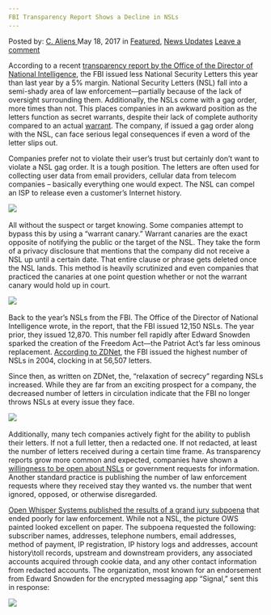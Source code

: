 ```yaml
---
FBI Transparency Report Shows a Decline in NSLs
---
```

<article class="post-listing post-19955 post type-post status-publish format-standard has-post-thumbnail hentry  tag-decline tag-nsls tag-report tag-shows tag-transparency">
    <div class="post-inner">
        <span>Posted by: <a href="https://www.deepdotweb.com/author/caliens/" title="">C. Aliens </a></span>
    <span>May 18, 2017</span>
    <span>in <a href="https://www.deepdotweb.com/category/deepdot-news/" rel="category tag">Featured</a>, <a href="https://www.deepdotweb.com/category/news-updates/" rel="category tag">News Updates</a></span>
    <span><a href="https://www.deepdotweb.com/2017/05/18/fbi-transparency-report-shows-decline-nsls/#respond">Leave a comment</a></span>
    </p>
    <div class="clear"></div>
    <div class="entry">
    <p>According to a recent <a href="https://icontherecord.tumblr.com/transparency/odni_transparencyreport_cy2016">transparency report by the Office of the Director of National Intelligence</a>, the FBI issued less National Security Letters this year than last year by a 5% margin. National Security Letters (NSL) fall into a semi-shady area of law enforcement—partially because of the lack of oversight surrounding them. Additionally, the NSLs come with a gag order, more times than not. This places companies in an awkward position as the letters function as secret warrants, despite their lack of complete authority compared to an actual <a href="https://www.deepdotweb.com/tag/warrant/">warrant</a>. The company, if issued a gag order along with the NSL, can face serious legal consequences if even a word of the letter slips out.</p>
    <p>Companies prefer not to violate their user&#8217;s trust but certainly don&#8217;t want to violate a NSL gag order. It is a tough position. The letters are often used for collecting user data from email providers, cellular data from telecom companies – basically everything one would expect. The NSL can compel an ISP to release even a customer’s Internet history.</p>
    <p><img class="wp-image-19969 aligncenter" src="/imgs/2017/05/word-image-74.jpeg" srcset="/imgs/2017/05/word-image-74.jpeg 715w, /imgs/2017/05/word-image-74-300x252.jpeg 300w" sizes="(max-width: 715px) 100vw, 715px" /></p>
    <p>All without the suspect or target knowing. Some companies attempt to bypass this by using a “warrant canary.” Warrant canaries are the exact opposite of notifying the public or the target of the NSL. They take the form of a privacy disclosure that mentions that the company did not receive a NSL up until a certain date. That entire clause or phrase gets deleted once the NSL lands. This method is heavily scrutinized and even companies that practiced the canaries at one point question whether or not the warrant canary would hold up in court.</p>
    <p><img class="wp-image-19970 aligncenter" src="/imgs/2017/05/word-image-75.jpeg" srcset="/imgs/2017/05/word-image-75.jpeg 700w, /imgs/2017/05/word-image-75-300x257.jpeg 300w" sizes="(max-width: 700px) 100vw, 700px" /></p>
    <p>Back to the year&#8217;s NSLs from the FBI. The Office of the Director of National Intelligence wrote, in the report, that the FBI issued 12,150 NSLs. The year prior, they issued 12,870. This number fell rapidly after Edward Snowden sparked the creation of the Freedom Act—the Patriot Act’s far less ominous replacement. <a href="http://www.zdnet.com/article/as-challenges-mount-fbi-issues-fewer-secret-subpoenas/">According to ZDNet</a>, the FBI issued the highest number of NSLs in 2004, clocking in at 56,507 letters.</p>
    <p>Since then, as written on ZDNet, the, “relaxation of secrecy” regarding NSLs increased. While they are far from an exciting prospect for a company, the decreased number of letters in circulation indicate that the FBI no longer throws NSLs at every issue they face.</p>
    <p><img class="wp-image-19971 aligncenter" src="/imgs/2017/05/word-image-76.jpeg" srcset="/imgs/2017/05/word-image-76.jpeg 851w, /imgs/2017/05/word-image-76-300x190.jpeg 300w" sizes="(max-width: 851px) 100vw, 851px" /></p>
    <p>Additionally, many tech companies actively fight for the ability to publish their letters. If not a full letter, then a redacted one. If not redacted, at least the number of letters received during a certain time frame. As transparency reports grow more common and expected, companies have shown a <a href="https://www.deepdotweb.com/2017/02/15/twitter-announces-two-fbi-gag-orders-intends-keep-pushing-transparency/">willingness to be open about NSLs</a> or government requests for information. Another standard practice is publishing the number of law enforcement requests where they received stay they wanted vs. the number that went ignored, opposed, or otherwise disregarded.</p>
    <p><a href="https://www.deepdotweb.com/2016/10/11/grand-jury-requests-signal-user-data-essentially-receives-nothing/">Open Whisper Systems published the results of a grand jury subpoena</a> that ended poorly for law enforcement. While not a NSL, the picture OWS painted looked excellent on paper. The subpoena requested the following: subscriber names, addresses, telephone numbers, email addresses, method of payment, IP registration, IP history logs and addresses, account history\toll records, upstream and downstream providers, any associated accounts acquired through cookie data, and any other contact information from redacted accounts. The organization, most known for an endorsement from Edward Snowden for the encrypted messaging app “Signal,” sent this in response:</p>
    <p><img class="wp-image-19972 aligncenter" src="/imgs/2017/05/word-image-82.png" srcset="/imgs/2017/05/word-image-82.png 900w, /imgs/2017/05/word-image-82-300x98.png 300w" sizes="(max-width: 900px) 100vw, 900px" /></p>
    </div>
    <span style="display:none"><a href="https://www.deepdotweb.com/tag/decline/" rel="tag">decline</a> <a href="https://www.deepdotweb.com/tag/nsls/" rel="tag">nsls</a> <a href="https://www.deepdotweb.com/tag/report/" rel="tag">report</a> <a href="https://www.deepdotweb.com/tag/shows/" rel="tag">shows</a> <a href="https://www.deepdotweb.com/tag/transparency/" rel="tag">transparency</a></span> <span style="display:none" class="updated">2017-05-18</span>
    <div style="display:none" class="vcard author" itemprop="author" itemscope itemtype="http://schema.org/Person"><strong class="fn" itemprop="name"><a href="https://www.deepdotweb.com/author/caliens/" title="Posts by C. Aliens" rel="author">C. Aliens</a></strong></div>
    </div>
</article>

